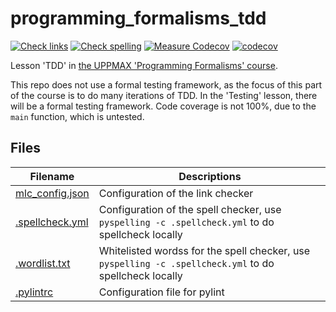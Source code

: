 # programming_formalisms_tdd

[![Check links](https://github.com/richelbilderbeek/programming_formalisms_tdd/actions/workflows/check_links.yaml/badge.svg?branch=master)](https://github.com/richelbilderbeek/programming_formalisms_tdd/actions/workflows/check_links.yaml)
[![Check spelling](https://github.com/richelbilderbeek/programming_formalisms_tdd/actions/workflows/check_spelling.yaml/badge.svg?branch=master)](https://github.com/richelbilderbeek/programming_formalisms_tdd/actions/workflows/check_spelling.yaml)
[![Measure Codecov](https://github.com/richelbilderbeek/programming_formalisms_tdd/actions/workflows/measure_coverage.yml/badge.svg?branch=master)](https://github.com/richelbilderbeek/programming_formalisms_tdd/actions/workflows/measure_coverage.yml)
[![codecov](https://codecov.io/gh/richelbilderbeek/programming_formalisms_tdd/branch/master/graph/badge.svg?token=K4FIPOQ5ZH)](https://codecov.io/gh/richelbilderbeek/programming_formalisms_tdd)

Lesson 'TDD' in [the UPPMAX 'Programming Formalisms' course](https://github.com/UPPMAX/programming_formalisms).

This repo does not use a formal testing framework,
as the focus of this part of the course is to do many iterations of TDD.
In the 'Testing' lesson, there will be a formal testing framework.
Code coverage is not 100%, due to the `main` function, which is untested.

## Files

Filename                           |Descriptions
-----------------------------------|------------------------------------------------------------------------------------------------------
[mlc_config.json](mlc_config.json) |Configuration of the link checker
[.spellcheck.yml](.spellcheck.yml) |Configuration of the spell checker, use `pyspelling -c .spellcheck.yml` to do spellcheck locally
[.wordlist.txt](.wordlist.txt)     |Whitelisted wordss for the spell checker, use `pyspelling -c .spellcheck.yml` to do spellcheck locally
[.pylintrc](.pylintrc)             |Configuration file for pylint
